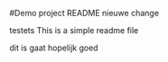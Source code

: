 #Demo project README
nieuwe change


testets 
This is a simple readme file

dit is gaat hopelijk goed